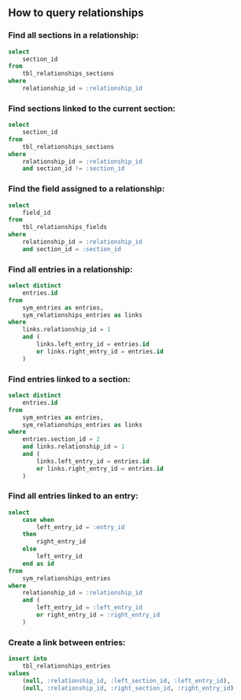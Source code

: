 ## How to query relationships

### Find all sections in a relationship:

```sql
select
    section_id
from
    tbl_relationships_sections
where
    relationship_id = :relationship_id
```

### Find sections linked to the current section:

```sql
select
    section_id
from
    tbl_relationships_sections
where
    relationship_id = :relationship_id
    and section_id != :section_id
```

### Find the field assigned to a relationship:

```sql
select
	field_id
from
	tbl_relationships_fields
where
	relationship_id = :relationship_id
	and section_id = :section_id
```

### Find all entries in a relationship:

```sql
select distinct
	entries.id
from
	sym_entries as entries,
	sym_relationships_entries as links
where
	links.relationship_id = 1
	and (
		links.left_entry_id = entries.id
		or links.right_entry_id = entries.id
	)
```

### Find entries linked to a section:

```sql
select distinct
	entries.id
from
	sym_entries as entries,
	sym_relationships_entries as links
where
	entries.section_id = 2
	and links.relationship_id = 1
	and (
		links.left_entry_id = entries.id
		or links.right_entry_id = entries.id
	)
```

### Find all entries linked to an entry:

```sql
select
	case when
		left_entry_id = :entry_id
	then
		right_entry_id
	else
		left_entry_id
	end as id
from
    sym_relationships_entries
where
    relationship_id = :relationship_id
    and (
        left_entry_id = :left_entry_id
        or right_entry_id = :right_entry_id
    )
```

### Create a link between entries:

```sql
insert into
	tbl_relationships_entries
values
	(null, :relationship_id, :left_section_id, :left_entry_id),
	(null, :relationship_id, :right_section_id, :right_entry_id)
